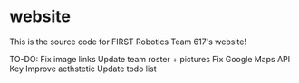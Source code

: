 # website
This is the source code for FIRST Robotics Team 617's website!

TO-DO:
	Fix image links
	Update team roster + pictures
	Fix Google Maps API Key
	Improve aethstetic
	Update todo list
